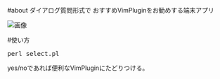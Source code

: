 #about
ダイアログ質問形式で
おすすめVimPluginをお勧めする端末アプリ

![画像](http://ie.u-ryukyu.ac.jp/~e145702/vim_select3)

#使い方
<pre>
perl select.pl
</pre>

yes/noであれば便利なVimPluginにたどりつける。


